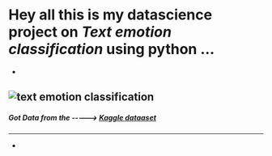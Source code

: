 #  Hey all this is my datascience project on  *Text emotion classification* using python ...
*
![text emotion classification](https://thecleverprogrammer.com/wp-content/uploads/2023/02/text-emotions-classification.png)
---

##### Got Data from the -----> [Kaggle dataaset](https://www.kaggle.com/datasets/praveengovi/emotions-dataset-for-nlp")
---

*
